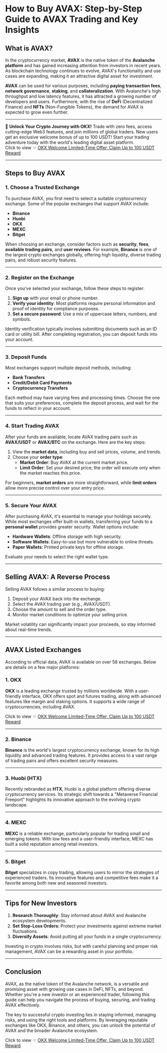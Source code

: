 # How to Buy AVAX: Step-by-Step Guide to AVAX Trading and Key Insights

## What is AVAX?

In the cryptocurrency market, **AVAX** is the native token of the **Avalanche platform** and has gained increasing attention from investors in recent years. As blockchain technology continues to evolve, AVAX's functionality and use cases are expanding, making it an attractive digital asset for investment.

**AVAX** can be used for various purposes, including **paying transaction fees**, **network governance**, **staking**, and **collateralization**. With Avalanche's high throughput and low latency features, it has attracted a growing number of developers and users. Furthermore, with the rise of **DeFi** (Decentralized Finance) and **NFTs** (Non-Fungible Tokens), the demand for AVAX is expected to grow even further.

---

🚀 **Unlock Your Crypto Journey with OKX!** Trade with zero fees, access cutting-edge Web3 features, and join millions of global traders. New users get an exclusive welcome bonus of up to 100 USDT! Start your trading adventure today with the world's leading digital asset platform.  
Click to view ☞ [OKX Welcome Limited-Time Offer, Claim Up to 100 USDT Reward](https://bit.ly/OKXe)

---

## Steps to Buy AVAX

### 1. Choose a Trusted Exchange

To purchase AVAX, you first need to select a suitable cryptocurrency exchange. Some of the popular exchanges that support AVAX include:

- **Binance**
- **Huobi**
- **OKX**
- **MEXC**
- **Bitget**

When choosing an exchange, consider factors such as **security**, **fees**, **available trading pairs**, and **user reviews**. For example, **Binance** is one of the largest crypto exchanges globally, offering high liquidity, diverse trading pairs, and robust security features.

---

### 2. Register on the Exchange

Once you've selected your exchange, follow these steps to register:

1. **Sign up** with your email or phone number.
2. **Verify your identity**: Most platforms require personal information and proof of identity for compliance purposes.
3. **Set a secure password**: Use a mix of uppercase letters, numbers, and symbols.

Identity verification typically involves submitting documents such as an ID card or utility bill. After completing registration, you can deposit funds into your account.

---

### 3. Deposit Funds

Most exchanges support multiple deposit methods, including:

- **Bank Transfers**
- **Credit/Debit Card Payments**
- **Cryptocurrency Transfers**

Each method may have varying fees and processing times. Choose the one that suits your preferences, complete the deposit process, and wait for the funds to reflect in your account.

---

### 4. Start Trading AVAX

After your funds are available, locate AVAX trading pairs such as **AVAX/USDT** or **AVAX/BTC** on the exchange. Here are the key steps:

1. View the **market data**, including buy and sell prices, volume, and trends.
2. Choose your **order type**:
   - **Market Order**: Buy AVAX at the current market price.
   - **Limit Order**: Set your desired price; the order will execute only when the market reaches this price.

For beginners, **market orders** are more straightforward, while **limit orders** allow more precise control over your entry price.

---

### 5. Secure Your AVAX

After purchasing AVAX, it's essential to manage your holdings securely. While most exchanges offer built-in wallets, transferring your funds to a **personal wallet** provides greater security. Wallet options include:

- **Hardware Wallets**: Offline storage with high security.
- **Software Wallets**: Easy-to-use but more vulnerable to online threats.
- **Paper Wallets**: Printed private keys for offline storage.

Evaluate your needs to select the right wallet type.

---

## Selling AVAX: A Reverse Process

Selling AVAX follows a similar process to buying:

1. Deposit your AVAX back into the exchange.
2. Select the AVAX trading pair (e.g., AVAX/USDT).
3. Choose the amount to sell and the order type.
4. Monitor market conditions to optimize your selling price.

Market volatility can significantly impact your proceeds, so stay informed about real-time trends.

---

## AVAX Listed Exchanges

According to official data, AVAX is available on over 58 exchanges. Below are details on a few major platforms:

### 1. OKX

**OKX** is a leading exchange trusted by millions worldwide. With a user-friendly interface, OKX offers spot and futures trading, along with advanced features like margin and staking options. It supports a wide range of cryptocurrencies, including AVAX.

Click to view ☞ [OKX Welcome Limited-Time Offer, Claim Up to 100 USDT Reward](https://bit.ly/OKXe)

---

### 2. Binance

**Binance** is the world's largest cryptocurrency exchange, known for its high liquidity and advanced trading features. It provides access to a vast range of trading pairs and offers excellent security measures.

---

### 3. Huobi (HTX)

Recently rebranded as **HTX**, Huobi is a global platform offering diverse cryptocurrency services. Its strategic shift towards a "Metaverse Financial Freeport" highlights its innovative approach to the evolving crypto landscape.

---

### 4. MEXC

**MEXC** is a reliable exchange, particularly popular for trading small and emerging tokens. With low fees and a user-friendly interface, MEXC has built a solid reputation among retail investors.

---

### 5. Bitget

**Bitget** specializes in copy trading, allowing users to mirror the strategies of experienced traders. Its innovative features and competitive fees make it a favorite among both new and seasoned investors.

---

## Tips for New Investors

1. **Research Thoroughly**: Stay informed about AVAX and Avalanche ecosystem developments.
2. **Set Stop-Loss Orders**: Protect your investments against extreme market fluctuations.
3. **Diversify Assets**: Avoid putting all your funds in a single cryptocurrency.

Investing in crypto involves risks, but with careful planning and proper risk management, AVAX can be a rewarding asset in your portfolio.

---

## Conclusion

AVAX, as the native token of the Avalanche network, is a versatile and promising asset with growing use cases in DeFi, NFTs, and beyond. Whether you're a new investor or an experienced trader, following this guide can help you navigate the process of buying, securing, and trading AVAX effectively.

The key to successful crypto investing lies in staying informed, managing risks, and using the right tools and platforms. By leveraging reputable exchanges like OKX, Binance, and others, you can unlock the potential of AVAX and the broader Avalanche ecosystem.

Click to view ☞ [OKX Welcome Limited-Time Offer, Claim Up to 100 USDT Reward](https://bit.ly/OKXe)
